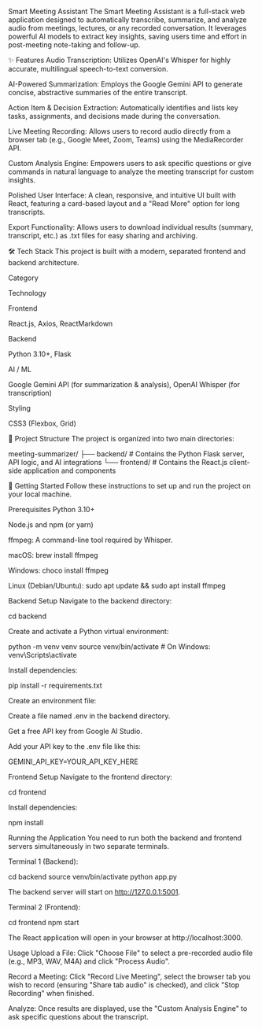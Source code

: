 Smart Meeting Assistant
The Smart Meeting Assistant is a full-stack web application designed to automatically transcribe, summarize, and analyze audio from meetings, lectures, or any recorded conversation. It leverages powerful AI models to extract key insights, saving users time and effort in post-meeting note-taking and follow-up.

✨ Features
Audio Transcription: Utilizes OpenAI's Whisper for highly accurate, multilingual speech-to-text conversion.

AI-Powered Summarization: Employs the Google Gemini API to generate concise, abstractive summaries of the entire transcript.

Action Item & Decision Extraction: Automatically identifies and lists key tasks, assignments, and decisions made during the conversation.

Live Meeting Recording: Allows users to record audio directly from a browser tab (e.g., Google Meet, Zoom, Teams) using the MediaRecorder API.

Custom Analysis Engine: Empowers users to ask specific questions or give commands in natural language to analyze the meeting transcript for custom insights.

Polished User Interface: A clean, responsive, and intuitive UI built with React, featuring a card-based layout and a "Read More" option for long transcripts.

Export Functionality: Allows users to download individual results (summary, transcript, etc.) as .txt files for easy sharing and archiving.

🛠️ Tech Stack
This project is built with a modern, separated frontend and backend architecture.

Category

Technology

Frontend

React.js, Axios, ReactMarkdown

Backend

Python 3.10+, Flask

AI / ML

Google Gemini API (for summarization & analysis), OpenAI Whisper (for transcription)

Styling

CSS3 (Flexbox, Grid)

📂 Project Structure
The project is organized into two main directories:

meeting-summarizer/
├── backend/      # Contains the Python Flask server, API logic, and AI integrations
└── frontend/     # Contains the React.js client-side application and components

🚀 Getting Started
Follow these instructions to set up and run the project on your local machine.

Prerequisites
Python 3.10+

Node.js and npm (or yarn)

ffmpeg: A command-line tool required by Whisper.

macOS: brew install ffmpeg

Windows: choco install ffmpeg

Linux (Debian/Ubuntu): sudo apt update && sudo apt install ffmpeg

Backend Setup
Navigate to the backend directory:

cd backend

Create and activate a Python virtual environment:

python -m venv venv
source venv/bin/activate  # On Windows: venv\Scripts\activate

Install dependencies:

pip install -r requirements.txt

Create an environment file:

Create a file named .env in the backend directory.

Get a free API key from Google AI Studio.

Add your API key to the .env file like this:

GEMINI_API_KEY=YOUR_API_KEY_HERE

Frontend Setup
Navigate to the frontend directory:

cd frontend

Install dependencies:

npm install

Running the Application
You need to run both the backend and frontend servers simultaneously in two separate terminals.

Terminal 1 (Backend):

cd backend
source venv/bin/activate
python app.py

The backend server will start on http://127.0.0.1:5001.

Terminal 2 (Frontend):

cd frontend
npm start

The React application will open in your browser at http://localhost:3000.

Usage
Upload a File: Click "Choose File" to select a pre-recorded audio file (e.g., MP3, WAV, M4A) and click "Process Audio".

Record a Meeting: Click "Record Live Meeting", select the browser tab you wish to record (ensuring "Share tab audio" is checked), and click "Stop Recording" when finished.

Analyze: Once results are displayed, use the "Custom Analysis Engine" to ask specific questions about the transcript.
